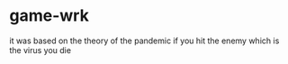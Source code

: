 # game-wrk
it was based on the theory of the pandemic if you hit the enemy which is the virus you die 
